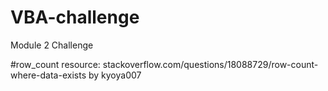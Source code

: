 # VBA-challenge
Module 2 Challenge

#row_count resource: stackoverflow.com/questions/18088729/row-count-where-data-exists by kyoya007
